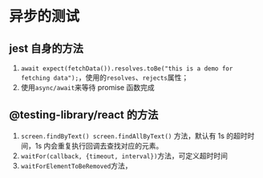 # 异步的测试

## jest 自身的方法

1. `await expect(fetchData()).resolves.toBe("this is a demo for fetching data");`，使用的`resolves`、`rejects`属性；
2. 使用`async/await`来等待 promise 函数完成

## @testing-library/react 的方法

1. `screen.findByText() screen.findAllByText()` 方法，默认有 1s 的超时时间，1s 内会重复执行回调去查找对应的元素。
2. `waitFor(callback, {timeout, interval})`方法，可定义超时时间
3. `waitForElementToBeRemoved`方法，
